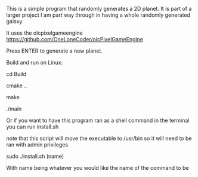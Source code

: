 This is a simple program that randomly generates a 2D planet. It is part of a larger project I am part way through in having a whole randomly generated galaxy

It uses the olcpixelgameengine https://github.com/OneLoneCoder/olcPixelGameEngine

Press ENTER to generate a new planet.

Build and run on Linux:

cd Build

cmake ..

make

./main

Or if you want to have this program ran as a shell command in the terminal you can run install.sh


note that this script will move the executable to /usr/bin so it will need to be ran with admin privileges


sudo ./install.sh (name) 

With name being whatever you would like the name of the command to be



